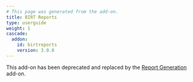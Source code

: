 ```yaml
---
# This page was generated from the add-on.
title: BIRT Reports
type: userguide
weight: 1
cascade:
  addon:
    id: birtreports
    version: 3.0.0
---
```


This add-on has been deprecated and replaced by the [Report Generation](../report-generation/) add-on.
